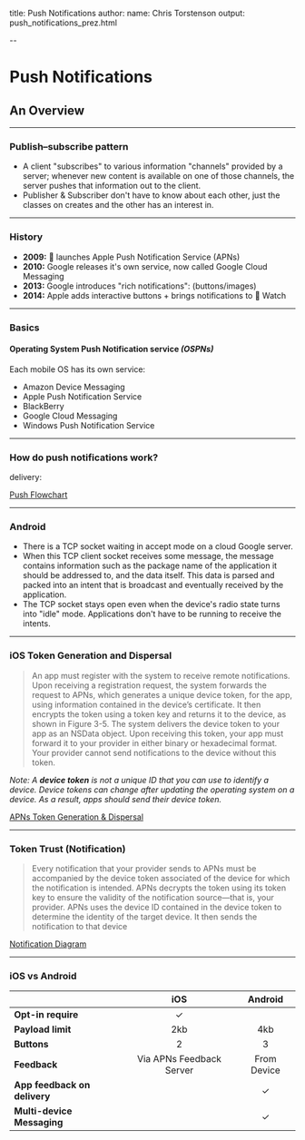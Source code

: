 title: Push Notifications
author:
  name: Chris Torstenson
output: push_notifications_prez.html

--

# Push Notifications

## An Overview

---

### Publish–subscribe pattern

-   A client "subscribes" to various information "channels" provided by a server; whenever new content is available on one of those channels, the server pushes that information out to the client.
-   Publisher & Subscriber don't have to know about each other, just the classes on creates and the other has an interest in.

---

### History

-   **2009:**  launches Apple Push Notification Service (APNs)
-   **2010:** Google releases it's own service, now called Google Cloud Messaging
-   **2013:** Google introduces "rich notifications": (buttons/images)
-   **2014:** Apple adds interactive buttons + brings notifications to  Watch

---

### Basics

#### Operating System Push Notification service *(OSPNs)*

Each mobile OS has its own service:

-   Amazon Device Messaging
-   Apple Push Notification Service
-   BlackBerry
-   Google Cloud Messaging
-   Windows Push Notification Service

---

### How do push notifications work?

delivery:

[Push Flowchart](http://cdn3.raywenderlich.com/wp-content/uploads/2011/05/Push-Overview.jpg)

---

### Android

-   There is a TCP socket waiting in accept mode on a cloud Google server.
-   When this TCP client socket receives some message, the message contains information such as the package name of the application it should be addressed to, and the data itself. This data is parsed and packed into an intent that is broadcast and eventually received by the application.
-   The TCP socket stays open even when the device's radio state turns into "idle" mode. Applications don't have to be running to receive the intents.

---

### iOS  Token Generation and Dispersal

> An app must register with the system to receive remote notifications. Upon receiving a registration request, the system forwards the request to APNs, which generates a unique device token, for the app, using information contained in the device’s certificate. It then encrypts the token using a token key and returns it to the device, as shown in Figure 3-5. The system delivers the device token to your app as an NSData object. Upon receiving this token, your app must forward it to your provider in either binary or hexadecimal format. Your provider cannot send notifications to the device without this token.

*Note: A **device token** is not a unique ID that you can use to identify a device. Device tokens can change after updating the operating system on a device. As a result, apps should send their device token.*

[APNs Token Generation & Dispersal](https://developer.apple.com/library/ios/documentation/NetworkingInternet/Conceptual/RemoteNotificationsPG/Art/token_generation_2x.png)

---

### Token Trust (Notification)

> Every notification that your provider sends to APNs must be accompanied by the device token associated of the device for which the notification is intended. APNs decrypts the token using its token key to ensure the validity of the notification source—that is, your provider. APNs uses the device ID contained in the device token to determine the identity of the target device. It then sends the notification to that device

[Notification Diagram](https://developer.apple.com/library/ios/documentation/NetworkingInternet/Conceptual/RemoteNotificationsPG/Art/token_trust_2x.png)

---

### iOS vs Android

|                              |           iOS            |   Android   |
|------------------------------|:------------------------:|:-----------:|
| **Opt-in require**           |            ✓             |             |
| **Payload limit**            |           2kb            |     4kb     |
| **Buttons**                  |            2             |      3      |
| **Feedback**                 | Via APNs Feedback Server | From Device |
| **App feedback on delivery** |                          |      ✓      |
| **Multi-device Messaging**   |                          |      ✓      |

